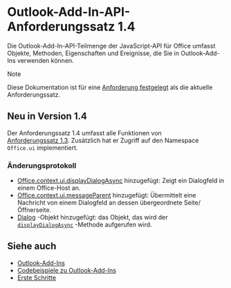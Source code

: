 # <a name="outlook-add-in-api-requirement-set-14"></a>Outlook-Add-In-API-Anforderungssatz 1.4

Die Outlook-Add-In-API-Teilmenge der JavaScript-API für Office umfasst Objekte, Methoden, Eigenschaften und Ereignisse, die Sie in Outlook-Add-Ins verwenden können.

> [!NOTE]
> Diese Dokumentation ist für eine [Anforderung festgelegt](/javascript/office/requirement-sets/outlook-api-requirement-sets) als die aktuelle Anforderungssatz.

## <a name="whats-new-in-14"></a>Neu in Version 1.4

Der Anforderungssatz 1.4 umfasst alle Funktionen von [Anforderungssatz 1.3](../requirement-set-1.3/outlook-requirement-set-1.3.md). Zusätzlich hat er Zugriff auf den Namespace `Office.ui` implementiert.

### <a name="change-log"></a>Änderungsprotokoll

- [Office.context.ui.displayDialogAsync](/javascript/api/office/office.ui#displaydialogasync-startaddress--options--callback-) hinzugefügt: Zeigt ein Dialogfeld in einem Office-Host an.
- [Office.context.ui.messageParent](/javascript/api/office/office.ui#messageparent-messageobject-) hinzugefügt: Übermittelt eine Nachricht von einem Dialogfeld an dessen übergeordnete Seite/Öffnerseite.
- [Dialog](/javascript/api/office/office.dialog) -Objekt hinzugefügt: das Objekt, das wird der [`displayDialogAsync`](/javascript/api/office/office.ui#displaydialogasync-startaddress--options--callback-) -Methode aufgerufen wird.

## <a name="see-also"></a>Siehe auch

- [Outlook-Add-Ins](https://docs.microsoft.com/outlook/add-ins/)
- [Codebeispiele zu Outlook-Add-Ins](https://developer.microsoft.com/outlook/gallery/?filterBy=Outlook,Samples,Add-ins)
- [Erste Schritte](https://docs.microsoft.com/outlook/add-ins/quick-start)